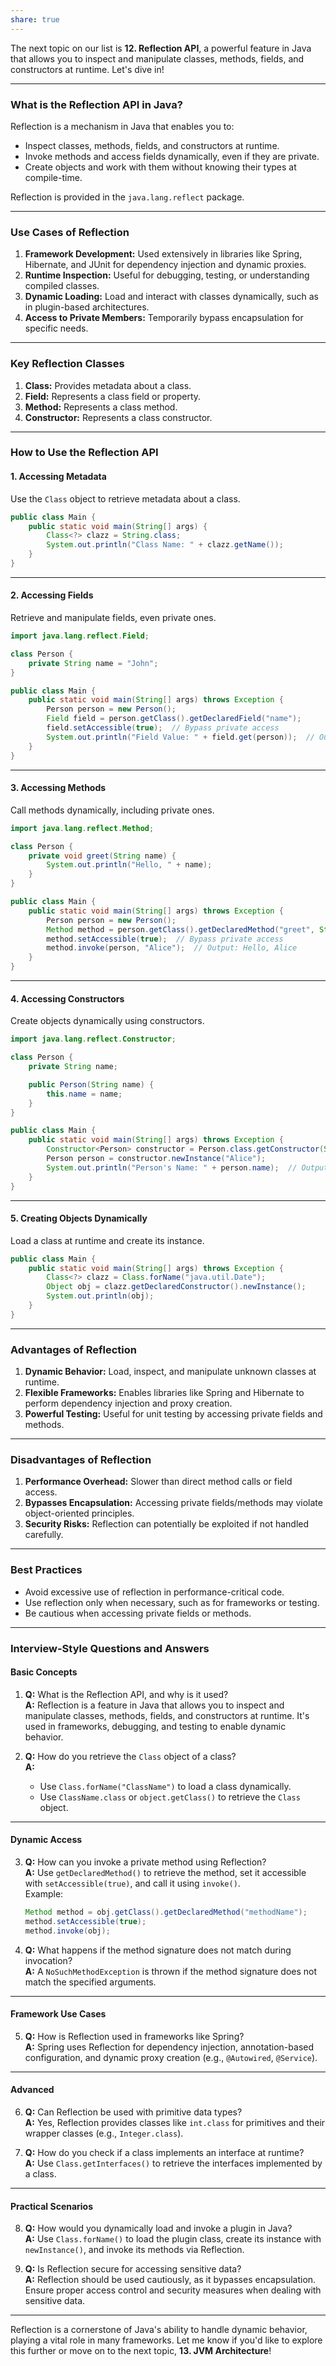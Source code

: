 ```yaml
---
share: true
---
```


The next topic on our list is **12. Reflection API**, a powerful feature in Java that allows you to inspect and manipulate classes, methods, fields, and constructors at runtime. Let's dive in!

---

### **What is the Reflection API in Java?**

Reflection is a mechanism in Java that enables you to:
- Inspect classes, methods, fields, and constructors at runtime.
- Invoke methods and access fields dynamically, even if they are private.
- Create objects and work with them without knowing their types at compile-time.

Reflection is provided in the `java.lang.reflect` package.

---

### **Use Cases of Reflection**
1. **Framework Development:** Used extensively in libraries like Spring, Hibernate, and JUnit for dependency injection and dynamic proxies.  
2. **Runtime Inspection:** Useful for debugging, testing, or understanding compiled classes.  
3. **Dynamic Loading:** Load and interact with classes dynamically, such as in plugin-based architectures.  
4. **Access to Private Members:** Temporarily bypass encapsulation for specific needs.

---

### **Key Reflection Classes**
1. **Class:** Provides metadata about a class.  
2. **Field:** Represents a class field or property.  
3. **Method:** Represents a class method.  
4. **Constructor:** Represents a class constructor.

---

### **How to Use the Reflection API**

#### **1. Accessing Metadata**
Use the `Class` object to retrieve metadata about a class.
```java
public class Main {
    public static void main(String[] args) {
        Class<?> clazz = String.class;
        System.out.println("Class Name: " + clazz.getName());
    }
}
```

---

#### **2. Accessing Fields**
Retrieve and manipulate fields, even private ones.
```java
import java.lang.reflect.Field;

class Person {
    private String name = "John";
}

public class Main {
    public static void main(String[] args) throws Exception {
        Person person = new Person();
        Field field = person.getClass().getDeclaredField("name");
        field.setAccessible(true);  // Bypass private access
        System.out.println("Field Value: " + field.get(person));  // Output: John
    }
}
```

---

#### **3. Accessing Methods**
Call methods dynamically, including private ones.
```java
import java.lang.reflect.Method;

class Person {
    private void greet(String name) {
        System.out.println("Hello, " + name);
    }
}

public class Main {
    public static void main(String[] args) throws Exception {
        Person person = new Person();
        Method method = person.getClass().getDeclaredMethod("greet", String.class);
        method.setAccessible(true);  // Bypass private access
        method.invoke(person, "Alice");  // Output: Hello, Alice
    }
}
```

---

#### **4. Accessing Constructors**
Create objects dynamically using constructors.
```java
import java.lang.reflect.Constructor;

class Person {
    private String name;

    public Person(String name) {
        this.name = name;
    }
}

public class Main {
    public static void main(String[] args) throws Exception {
        Constructor<Person> constructor = Person.class.getConstructor(String.class);
        Person person = constructor.newInstance("Alice");
        System.out.println("Person's Name: " + person.name);  // Output: Alice
    }
}
```

---

#### **5. Creating Objects Dynamically**
Load a class at runtime and create its instance.
```java
public class Main {
    public static void main(String[] args) throws Exception {
        Class<?> clazz = Class.forName("java.util.Date");
        Object obj = clazz.getDeclaredConstructor().newInstance();
        System.out.println(obj);
    }
}
```

---

### **Advantages of Reflection**
1. **Dynamic Behavior:** Load, inspect, and manipulate unknown classes at runtime.  
2. **Flexible Frameworks:** Enables libraries like Spring and Hibernate to perform dependency injection and proxy creation.  
3. **Powerful Testing:** Useful for unit testing by accessing private fields and methods.

---

### **Disadvantages of Reflection**
1. **Performance Overhead:** Slower than direct method calls or field access.  
2. **Bypasses Encapsulation:** Accessing private fields/methods may violate object-oriented principles.  
3. **Security Risks:** Reflection can potentially be exploited if not handled carefully.

---

### **Best Practices**
- Avoid excessive use of reflection in performance-critical code.  
- Use reflection only when necessary, such as for frameworks or testing.  
- Be cautious when accessing private fields or methods.

---

### **Interview-Style Questions and Answers**

#### **Basic Concepts**
1. **Q:** What is the Reflection API, and why is it used?  
   **A:** Reflection is a feature in Java that allows you to inspect and manipulate classes, methods, fields, and constructors at runtime. It's used in frameworks, debugging, and testing to enable dynamic behavior.

2. **Q:** How do you retrieve the `Class` object of a class?  
   **A:**  
   - Use `Class.forName("ClassName")` to load a class dynamically.  
   - Use `ClassName.class` or `object.getClass()` to retrieve the `Class` object.

---

#### **Dynamic Access**
3. **Q:** How can you invoke a private method using Reflection?  
   **A:** Use `getDeclaredMethod()` to retrieve the method, set it accessible with `setAccessible(true)`, and call it using `invoke()`.  
   Example:
   ```java
   Method method = obj.getClass().getDeclaredMethod("methodName");
   method.setAccessible(true);
   method.invoke(obj);
   ```

4. **Q:** What happens if the method signature does not match during invocation?  
   **A:** A `NoSuchMethodException` is thrown if the method signature does not match the specified arguments.

---

#### **Framework Use Cases**
5. **Q:** How is Reflection used in frameworks like Spring?  
   **A:** Spring uses Reflection for dependency injection, annotation-based configuration, and dynamic proxy creation (e.g., `@Autowired`, `@Service`).

---

#### **Advanced**
6. **Q:** Can Reflection be used with primitive data types?  
   **A:** Yes, Reflection provides classes like `int.class` for primitives and their wrapper classes (e.g., `Integer.class`).

7. **Q:** How do you check if a class implements an interface at runtime?  
   **A:** Use `Class.getInterfaces()` to retrieve the interfaces implemented by a class.

---

#### **Practical Scenarios**
8. **Q:** How would you dynamically load and invoke a plugin in Java?  
   **A:** Use `Class.forName()` to load the plugin class, create its instance with `newInstance()`, and invoke its methods via Reflection.

9. **Q:** Is Reflection secure for accessing sensitive data?  
   **A:** Reflection should be used cautiously, as it bypasses encapsulation. Ensure proper access control and security measures when dealing with sensitive data.

---

Reflection is a cornerstone of Java's ability to handle dynamic behavior, playing a vital role in many frameworks. Let me know if you'd like to explore this further or move on to the next topic, **13. JVM Architecture**!
